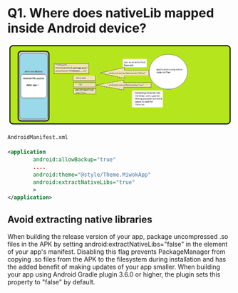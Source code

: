 # Q1. Where does nativeLib mapped  inside Android device?
<img src="img/nativelib.png"/>

```xml
AndroidManifest.xml

<application
        android:allowBackup="true"
        ....
        android:theme="@style/Theme.MiwokApp"
        android:extractNativeLibs="true"
        >
</application>

```

## Avoid extracting native libraries 
When building the release version of your app, package uncompressed .so files in the APK by setting android:extractNativeLibs="false" in the <application> element of your app's manifest. Disabling this flag prevents PackageManager from copying .so files from the APK to the filesystem during installation and has the added benefit of making updates of your app smaller. When building your app using Android Gradle plugin 3.6.0 or higher, the plugin sets this property to "false" by default.
